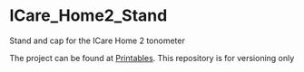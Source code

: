 # ICare_Home2_Stand
Stand and cap for the ICare Home 2 tonometer

The project can be found at [Printables](https://www.printables.com/model/413673). This repository is for versioning only
